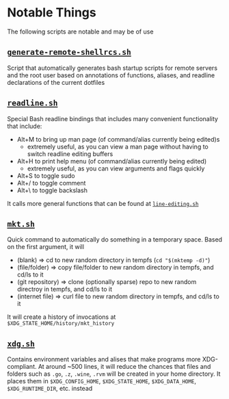 # Notable Things

The following scripts are notable and may be of use

## [`generate-remote-shellrcs.sh`](../os/*nix/user/.config/shell/scripts/generate-remote-shellrcs.sh)

Script that automatically generates bash startup scripts
for remote servers and the root user based on annotations of functions, aliases, and readline declarations
of the current dotfiles

## [`readline.sh`](../user/.config/bash/modules/readline.sh)

Special Bash readline bindings that includes many convenient functionality that include:

- Alt+M to bring up man page (of command/alias currently being edited)s
  - extremely useful, as you can view a man page without having to switch readline editing buffers
- Alt+H to print help menu (of command/alias currently being edited)
  - extremely useful, as you can view arguments and flags quickly
- Alt+S to toggle sudo
- Alt+/ to toggle comment
- Alt+\ to toggle backslash

It calls more general functions that can be found at [`line-editing.sh`](../os/*nix/user/.config/shell/modules/common/line-editing.sh)

## [`mkt.sh`](../os/*nix/user/.config/shell/modules/functions/mkt.sh)

Quick command to automatically do something in a temporary space. Based on the first argument, it will

- (blank) => cd to new random directory in tempfs (`cd "$(mktemp -d)"`)
- (file/folder) => copy file/folder to new random directory in tempfs, and cd/ls to it
- (git repository) => clone (optionally sparse) repo to new random directroy in tempfs, and cd/ls to it
- (internet file) => curl file to new random directory in tempfs, and cd/ls to it

It will create a history of invocations at `$XDG_STATE_HOME/history/mkt_history`

## [`xdg.sh`](../os/*nix/user/.config/shell/modules/xdg.sh)

Contains environment variables and alises that make programs more XDG-compliant. At around ~500 lines, it will reduce the chances that files and folders such as `.go`, `.z`, `.wine`, `.rvm` will be created in your home directory. It places them in `$XDG_CONFIG_HOME`, `$XDG_STATE_HOME`, `$XDG_DATA_HOME`, `$XDG_RUNTIME_DIR`, etc. instead
